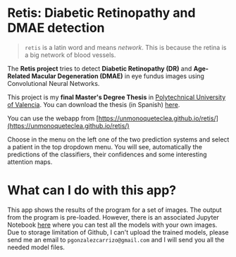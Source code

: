 # Retis: Diabetic Retinopathy and DMAE detection

> `retis` is a latin word and means *network*. This is because the
> retina is a big network of blood vessels.

The **Retis project** tries to detect **Diabetic Retinopathy (DR)**
and **Age-Related Macular Degeneration (DMAE)** in eye fundus images
using Convolutional Neural Networks.

This project is my **final Master's Degree Thesis** in [Polytechnical
University of Valencia](https://www.upv.es/en). You can download the
thesis (in Spanish)
[here](https://github.com/unmonoqueteclea/retis/raw/master/thesis.pdf).

You can use the webapp from
[https://unmonoqueteclea.github.io/retis/](https://unmonoqueteclea.github.io/retis/)

Choose in the menu on the left one of the two prediction systems and
select a patient in the top dropdown menu. You will see, automatically
the predictions of the classifiers, their confidences and some
interesting attention maps.


# What can I do with this app?

This app shows the results of the program for a set of images. The
output from the program is pre-loaded. However, there is an associated
Jupyter Notebook
[here](https://github.com/unmonoqueteclea/retis/blob/master/notebook/predictions.ipynb)
where you can test all the models with your own images. Due to storage
limitation of Github, I can't upload the trained models, please send
me an email to `pgonzalezcarrizo@gmail.com` and I will send you all
the needed model files.
